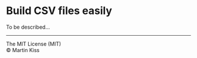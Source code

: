 Build CSV files easily
=============================

To be described…

---
The MIT License (MIT)  
© Martin Kiss
